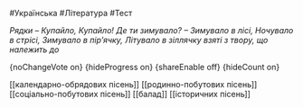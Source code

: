 #Українська #Література #Тест

*Рядки – Купайло, Купайло! Де ти зимувало? – Зимувало в лісі, Ночувало в стрісі, Зимувало в пір’ячку, Літувало в зіллячку взяті з твору, що належить до*

{noChangeVote on}
{hideProgress on}
{shareEnable off}
{hideCount on}

[[календарно-обрядових пісень]]
[[родинно-побутових пісень]]
[[соціально-побутових пісень]]
[[балад]]
[[історичних пісень]]
